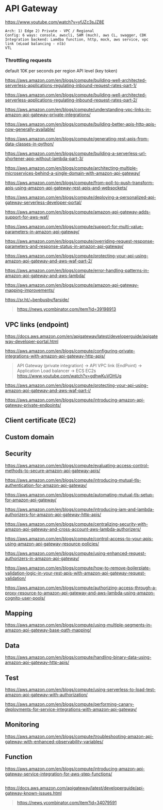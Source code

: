 # API Gateway

https://www.youtube.com/watch?v=yfJZc3sJZ8E

    Arch: 1) Edge 2) Private - VPC / Regional
    Config: 6 ways: console, awscli, SAM (much), aws CL, swagger, CDK 
    Integration backend: Lamdba function, http, mock, aws service, vpc link (eLoad balancing - nlb)
    VTL

### Throttling requests

   default 10K per seconds per region
   API level (key token)

https://aws.amazon.com/en/blogs/compute/building-well-architected-serverless-applications-regulating-inbound-request-rates-part-1/

https://aws.amazon.com/en/blogs/compute/building-well-architected-serverless-applications-regulating-inbound-request-rates-part-2/

https://aws.amazon.com/en/blogs/compute/understanding-vpc-links-in-amazon-api-gateway-private-integrations/

https://aws.amazon.com/en/blogs/compute/building-better-apis-http-apis-now-generally-available/

https://aws.amazon.com/en/blogs/compute/generating-rest-apis-from-data-classes-in-python/

https://aws.amazon.com/en/blogs/compute/building-a-serverless-url-shortener-app-without-lambda-part-3/

https://aws.amazon.com/en/blogs/compute/architecting-multiple-microservices-behind-a-single-domain-with-amazon-api-gateway/

https://aws.amazon.com/en/blogs/compute/from-poll-to-push-transform-apis-using-amazon-api-gateway-rest-apis-and-websockets/

https://aws.amazon.com/en/blogs/compute/deploying-a-personalized-api-gateway-serverless-developer-portal/

https://aws.amazon.com/en/blogs/compute/amazon-api-gateway-adds-support-for-aws-waf/

https://aws.amazon.com/en/blogs/compute/support-for-multi-value-parameters-in-amazon-api-gateway/

https://aws.amazon.com/en/blogs/compute/overriding-request-response-parameters-and-response-status-in-amazon-api-gateway/

https://aws.amazon.com/en/blogs/compute/protecting-your-api-using-amazon-api-gateway-and-aws-waf-part-2/

https://aws.amazon.com/en/blogs/compute/error-handling-patterns-in-amazon-api-gateway-and-aws-lambda/

https://aws.amazon.com/en/blogs/compute/amazon-api-gateway-mapping-improvements/

https://sr.ht/~benbusby/farside/
> https://news.ycombinator.com/item?id=39198913

## VPC links (endpoint)

https://docs.aws.amazon.com/en/apigateway/latest/developerguide/apigateway-developer-portal.html

https://aws.amazon.com/en/blogs/compute/configuring-private-integrations-with-amazon-api-gateway-http-apis/
> API Gateway (private integration) -> API VPC link (EndPoint) -> Application Load balancer -> ECS EC2s
> https://www.youtube.com/watch?v=gdhwKuVOHUg

https://aws.amazon.com/en/blogs/compute/protecting-your-api-using-amazon-api-gateway-and-aws-waf-part-i/

https://aws.amazon.com/en/blogs/compute/introducing-amazon-api-gateway-private-endpoints/

## Client certificate (EC2)
## Custom domain

## Security
https://aws.amazon.com/en/blogs/compute/evaluating-access-control-methods-to-secure-amazon-api-gateway-apis/

https://aws.amazon.com/en/blogs/compute/introducing-mutual-tls-authentication-for-amazon-api-gateway/

https://aws.amazon.com/en/blogs/compute/automating-mutual-tls-setup-for-amazon-api-gateway/

https://aws.amazon.com/en/blogs/compute/introducing-iam-and-lambda-authorizers-for-amazon-api-gateway-http-apis/

https://aws.amazon.com/en/blogs/compute/centralizing-security-with-amazon-api-gateway-and-cross-account-aws-lambda-authorizers/

https://aws.amazon.com/en/blogs/compute/control-access-to-your-apis-using-amazon-api-gateway-resource-policies/

https://aws.amazon.com/en/blogs/compute/using-enhanced-request-authorizers-in-amazon-api-gateway/

https://aws.amazon.com/en/blogs/compute/how-to-remove-boilerplate-validation-logic-in-your-rest-apis-with-amazon-api-gateway-request-validation/

https://aws.amazon.com/en/blogs/compute/authorizing-access-through-a-proxy-resource-to-amazon-api-gateway-and-aws-lambda-using-amazon-cognito-user-pools/

## Mapping
https://aws.amazon.com/en/blogs/compute/using-multiple-segments-in-amazon-api-gateway-base-path-mapping/

## Data
https://aws.amazon.com/en/blogs/compute/handling-binary-data-using-amazon-api-gateway-http-apis/

## Test
https://aws.amazon.com/en/blogs/compute/using-serverless-to-load-test-amazon-api-gateway-with-authorization/

https://aws.amazon.com/en/blogs/compute/performing-canary-deployments-for-service-integrations-with-amazon-api-gateway/

## Monitoring
https://aws.amazon.com/en/blogs/compute/troubleshooting-amazon-api-gateway-with-enhanced-observability-variables/

## Function
https://aws.amazon.com/en/blogs/compute/introducing-amazon-api-gateway-service-integration-for-aws-step-functions/

##
https://docs.aws.amazon.com/apigateway/latest/developerguide/api-gateway-known-issues.html
> https://news.ycombinator.com/item?id=34079591